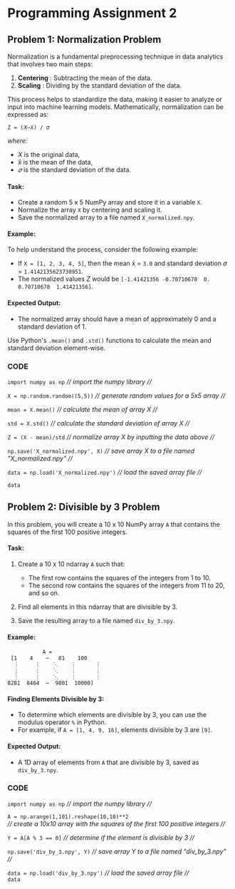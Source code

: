 # Programming Assignment 2

## Problem 1: Normalization Problem

Normalization is a fundamental preprocessing technique in data analytics that involves two main steps:

1. **Centering** :  Subtracting the mean of the data.
2. **Scaling** :  Dividing by the standard deviation of the data.

This process helps to standardize the data, making it easier to analyze or input into machine learning models. Mathematically, normalization can be expressed as:

`Z = (𝑋−x̄) / 𝜎`

*where:*
- *X*  is the original data,
- *x̄* is the mean of the data,
- *𝜎* is the standard deviation of the data.

#### Task:
- Create a random 5 x 5 NumPy array and store it in a variable `X`.
- Normalize the array `X` by centering and scaling it.
- Save the normalized array to a file named `X_normalized.npy`.

#### Example:
To help understand the process, consider the following example:
- If `X = [1, 2, 3, 4, 5]`, then the mean x̄ = `3.0` and standard deviation 𝜎 = `1.4142135623730951`.
- The normalized values *Z* would be `[-1.41421356 -0.70710678  0.  0.70710678  1.41421356]`.

#### Expected Output:
- The normalized array should have a mean of approximately 0 and a standard deviation of 1.

Use Python's `.mean()` and `.std()` functions to calculate the mean and standard deviation element-wise.



### CODE ###
    
  `import numpy as np`    *// import the numpy library //*

  `X = np.random.random((5,5))`    *// generate random values for a 5x5 array //*
    
  `mean = X.mean()`     *// calculate the mean of array X //*
  
  `std = X.std()`     *// calculate the standard deviation of array X //*
    
  `Z = (X - mean)/std`     *// normalize array X by inputting the data above //*

  `np.save('X_normalized.npy', X)`     *// save array X to a file named "X_normalized.npy" //*
    
  `data = np.load('X_normalized.npy')`     *// load the saved array file //*
  
  `data`


## Problem 2: Divisible by 3 Problem

In this problem, you will create a 10 x 10 NumPy array `A` that contains the squares of the first 100 positive integers.

#### Task:
1. Create a 10 x 10 ndarray `A` such that:
   - The first row contains the squares of the integers from 1 to 10.
   - The second row contains the squares of the integers from 11 to 20, and so on.
   
2. Find all elements in this ndarray that are divisible by 3.
3. Save the resulting array to a file named `div_by_3.npy`.

#### Example:
               A = 
     [1    4    ⋯   81    100
      ⋮     ⋮    ⋱    ⋮      ⋮
      ⋮     ⋮    ⋱    ⋮      ⋮ 
      ⋮     ⋮    ⋱    ⋮      ⋮
    8281  8464  ⋯  9801  10000]


#### Finding Elements Divisible by 3:
- To determine which elements are divisible by 3, you can use the modulus operator `%` in Python.
- For example, if `A = [1, 4, 9, 16]`, elements divisible by 3 are `[9]`.

#### Expected Output:
- A 1D array of elements from `A` that are divisible by 3, saved as `div_by_3.npy`.



### CODE ###

 `import numpy as np`     *// import the numpy library //*

 `A = np.arange(1,101).reshape(10,10)**2`     
 *// create a 10x10 array with the squares of the first 100 positive integers //*
    
 `Y = A[A % 3 == 0]`     *// determine if the element is divisible by 3 //*

 `np.save('div_by_3.npy', Y)`     *// save array Y to a file named "div_by_3.npy" //*

 `data = np.load('div_by_3.npy')`     *// load the saved array file //*    
 `data`
    
